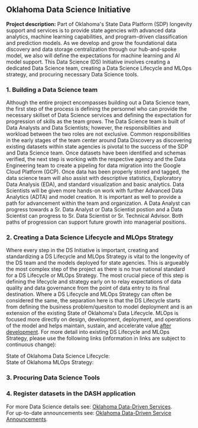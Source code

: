 ## Oklahoma Data Science Initiative

**Project description:** Part of Oklahoma's State Data Platform (SDP) longevity support and services is to provide state agencies with advanced data analytics, machine learning capabilities, and program-driven classification and prediction models. As we develop and grow the foundational data discovery and data storage centralization through our hub-and-spoke model, we also will define the expectations for machine learning and AI model support. This Data Science (DS) Initiative involves creating a dedicated Data Science team, creating a Data Science Lifecycle and MLOps strategy, and procuring necessary Data Science tools.


### 1. Building a Data Science team
Although the entire project encompasses building out a Data Science team, the first step of the process is defining the personnel who can provide the necessary skillset of Data Science services and defining the expectation for progression of skills as the team grows. The Data Science team is built of Data Analysts and Data Scientists; however, the responsibilities and workload between the two roles are not exclusive. Common responsibilities in the early stages of the team center around Data Discovery as discovering existing datasets within state agencies is pivotal to the success of the SDP and Data Science team. Once datasets have been identified and schemas verified, the next step is working with the respective agency and the Data Engineering team to create a pipeling for data migration into the Google Cloud Platform (GCP). Once data has been properly stored and tagged, the data science team will also assist with descriptive statistics, Exploratory Data Analysis (EDA), and standard visualization and basic analytics. Data Scientists will be given more hands-on work with further Advanced Data Analytics (ADTA) and model creation. It is important as well to provide a path for advancement within the team and organization. A Data Analyst can progress towards a Sr. Data Analyst or Data Scientist postion and a Data Scientist can progress to Sr. Data Scientist or Sr. Technical Advisor. Both paths of progression can support future growth into managerial positions.

### 2. Creating a Data Science Lifecycle and MLOps Strategy
Where every step in the DS Initiative is important, creating and standardizing a DS Lifecycle and MLOps Strategy is vital to the longevity of the DS team and the models deployed for state agencies. This is argueably the most complex step of the project as there is no true national standard for a DS Lifecycle or MLOps Strategy. The most crucial piece of this step is defining the lifecycle and strategy early on to relay expectations of data quality and data governance from the point of data entry to its final destination. Where a DS Lifecycle and MLOps Strategy can often be considered the same, the separation here is that the DS Lifecycle starts from defining the business problem/quesiton to model deployment and is an extension of the existing State of Oklahoma's Data Lifecycle. MLOps is focused more directly on design, development, deployment, and operations of the model and helps maintain, sustain, and accelerate value <ins>after development</ins>. For more detail into existing DS Lifecycle and MLOps Strategy, please use the following links (information in links are subject to continuous change):

State of Oklahoma Data Science Lifecycle: <br>
State of Oklahoma MLOps Strategy:

### 3. Procuring Data Science Tools


### 4. Register datasets in the DASH application


For more Data Science details see: [Oklahoma Data-Driven Services](https://oklahoma.gov/omes/services/information-services/dataservices/data-science.html).
<br>
For up-to-date announcements see: [Oklahoma Data-Driven Service Announcements](https://oklahoma.gov/omes/services/information-services/dataservices/announcements.html).
